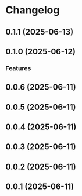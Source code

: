 # Changelog

## 0.1.1 (2025-06-13)

## 0.1.0 (2025-06-12)

### Features

## 0.0.6 (2025-06-11)

## 0.0.5 (2025-06-11)

## 0.0.4 (2025-06-11)

## 0.0.3 (2025-06-11)

## 0.0.2 (2025-06-11)

## 0.0.1 (2025-06-11)
